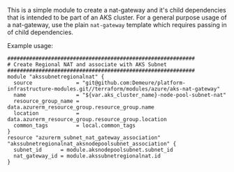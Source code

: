 This is a simple module to create a nat-gateway and it's child dependencies that is intended to be part of an AKS cluster. For a general purpose usage of a nat-gateway, use the plain `nat-gateway` template which requires passing in of child dependencies.

Example usage:

```
############################################################
# Create Regional NAT and associate with AKS Subnet
############################################################
module "akssubnetregionalnat" {
  source              = "git@github.com:Demeure/platform-infrastructure-modules.git//terraform/modules/azure/aks-nat-gateway"
  name                = "${var.aks_cluster_name}-node-pool-subnet-nat"
  resource_group_name = data.azurerm_resource_group.resource_group.name
  location            = data.azurerm_resource_group.resource_group.location
  common_tags         = local.common_tags
}
resource "azurerm_subnet_nat_gateway_association" "akssubnetregionalnat_aksnodepoolsubnet_association" {
  subnet_id      = module.aksnodepoolsubnet.subnet_id
  nat_gateway_id = module.akssubnetregionalnat.id
}
```

